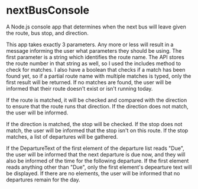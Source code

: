 # nextBusConsole
A Node.js console app that determines when the next bus will leave given the route, bus stop, and direction.

This app takes exactly 3 parameters.  Any more or less will result in a message informing the user what parameters they should be using.  The first parameter is a string which identifies the route name.  The API stores the route number in that string as well, so I used the includes method to check for matches.  I also have a boolean that checks if a match has been found yet, so if a partial route name with multiple matches is typed, only the first result will be returned.  If no matches are found, the user will be informed that their route doesn't exist or isn't running today.

If the route is matched, it will be checked and compared with the direction to ensure that the route runs that direction.  If the direction does not match, the user will be informed.  

If the direction is matched, the stop will be checked.  If the stop does not match, the user will be informed that the stop isn't on this route.  If the stop matches, a list of departures will be gathered.

If the DepartureText of the first element of the departure list reads "Due", the user will be informed that the next departure is due now, and they will also be informed of the time for the following departure.  If the first element reads anything other than "Due", only the first element's depearture text will be displayed.  If there are no elements, the user will be informed that no departures remain for the day.  
